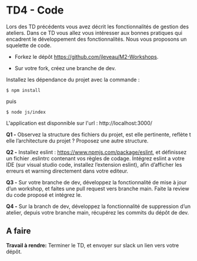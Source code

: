 # TD4 - Code

Lors des TD précédents vous avez décrit les fonctionnalités de gestion des ateliers. Dans ce TD vous allez vous intéresser aux bonnes pratiques qui encadrent le développement des fonctionnalités. Nous vous proposons un squelette de code. 

* Forkez le dépôt https://github.com/jleveau/M2-Workshops.

* Sur votre fork, créez une branche de dev.

Installez les dépendance du projet avec la commande :

`$ npm install`

puis 

`$ node js/index`

L'application est disponnible sur l'url : http://localhost:3000/

**Q1 -** Observez la structure des fichiers du projet, est elle pertinente, reflète t elle l’architecture du projet ? Proposez une autre structure.

**Q2 -** Installez eslint : https://www.npmjs.com/package/eslint, et définissez un fichier .eslintrc contenant vos règles de codage. Intégrez eslint a votre IDE (sur visual studio code, installez l’extension eslint), afin d’afficher les erreurs et warning directement dans votre editeur.

**Q3 -** Sur votre branche de dev, développez la fonctionnalité de mise à jour d’un workshop, et faites une pull request vers branche main. Faite la review du code proposé et intégrez le.

**Q4 -** Sur la branch de dev, développez la fonctionnalité de suppression d’un atelier, depuis votre branche main, récupérez les commits du dépôt de dev.

## A faire 

**Travail à rendre:** Terminer le TD, et envoyer sur slack un lien vers votre dépôt.

